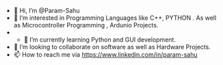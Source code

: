 - 👋 Hi, I’m @Param-Sahu
- 👀 I’m interested in Programming Languages like C++, PYTHON . As well as Microcontroller Programming , Ardunio Projects.
- - 🌱 I’m currently learning Python and GUI development.
- 💞️ I’m looking to collaborate on software as well as Hardware Projects.
- 📫 How to reach me via https://www.linkedin.com/in/param-sahu

<!---
Param-Sahu/Param-Sahu is a ✨ special ✨ repository because its `README.md` (this file) appears on your GitHub profile.
You can click the Preview link to take a look at your changes.
--->
